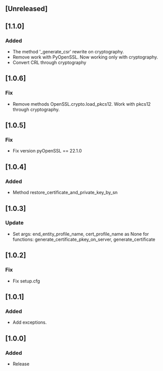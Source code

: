 ## [Unreleased]

## [1.1.0]
### Added
- The method '_generate_csr' rewrite on cryptography.
- Remove work with PyOpenSSL. Now working only with cryptography.
- Convert CRL through cryptography

## [1.0.6]
### Fix
- Remove methods OpenSSL.crypto.load_pkcs12. Work with pkcs12 through cryptography.

## [1.0.5]
### Fix
- Fix version pyOpenSSL == 22.1.0

## [1.0.4]
### Added
- Method restore_certificate_and_private_key_by_sn


## [1.0.3]
### Update
- Set args: end_entity_profile_name, cert_profile_name as None
  for functions: generate_certificate_pkey_on_server, generate_certificate


## [1.0.2]
### Fix
- Fix setup.cfg


## [1.0.1]
### Added
- Add exceptions.


## [1.0.0]
### Added
- Release

